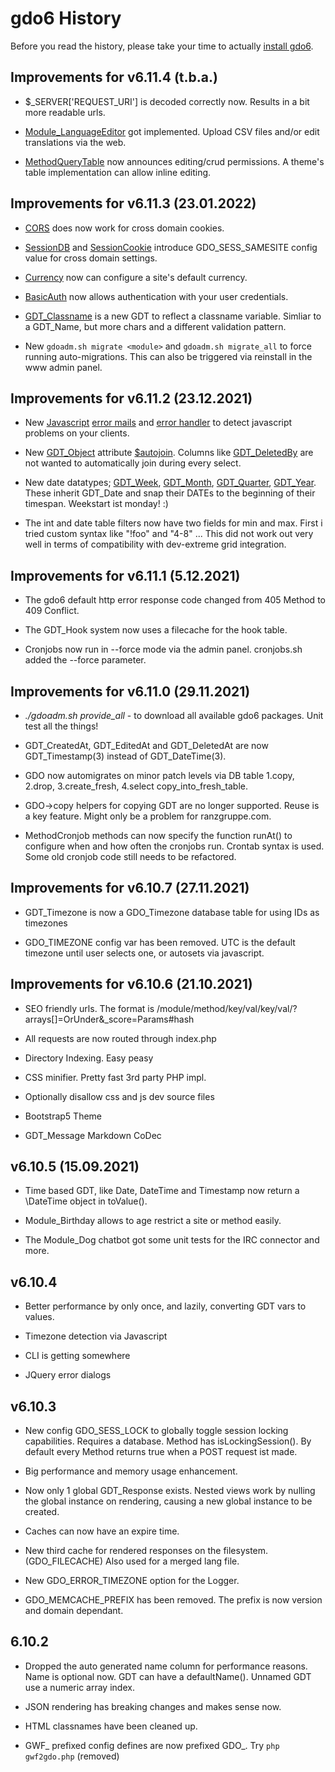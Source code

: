 # gdo6 History

Before you read the history, please take your time to actually [install gdo6](https://github.com/gizmore/gdo6/blob/master/DOCS/GDO_INSTALL_CLI.md).


## Improvements for v6.11.4 (t.b.a.)

 - $_SERVER['REQUEST_URI'] is decoded correctly now. Results in a bit more readable urls.

 - [Module_LanguageEditor](https://github.com/gizmore/gdo6-language-editor) got implemented. Upload CSV files and/or edit  translations via the web.
 
 - [MethodQueryTable](https://github.com/gizmore/gdo6/blob/master/GDO/Table/MethodQueryTable.php) now announces editing/crud permissions. A theme's table implementation can allow inline editing.
 

## Improvements for v6.11.3 (23.01.2022)

 - [CORS](https://github.com/gizmore/gdo6-currency) does now work for cross domain cookies.

 - [SessionDB](https://github.com/gizmore/gdo6-session-db) and [SessionCookie](https://github.com/gizmore/gdo6-session-cookie) introduce GDO_SESS_SAMESITE config value for cross domain settings.

 - [Currency](https://github.com/gizmore/gdo6-currency) now can configure a site's default currency.

 - [BasicAuth](https://github.com/gizmore/gdo6-basic-auth) now allows authentication with your user credentials.

 - [GDT_Classname](https://github.com/gizmore/gdo6/tree/master/GDO/DB/GDT_Classname.php) is a new GDT to reflect a classname variable. Simliar to a GDT_Name, but more chars and a different validation pattern.
 
 - New `gdoadm.sh migrate <module>` and `gdoadm.sh migrate_all` to force running auto-migrations. This can also be triggered via reinstall in the www admin panel.


## Improvements for v6.11.2 (23.12.2021)

 - New [Javascript](https://github.com/gizmore/gdo6/tree/master/GDO/Javascript) [error mails](https://github.com/gizmore/gdo6/blob/master/GDO/Javascript/Method/Error.php) and [error handler](https://github.com/gizmore/gdo6/blob/master/GDO/Javascript/js/gdo6-debug.js) to detect javascript problems on your clients.

 - New [GDT_Object](https://github.com/gizmore/gdo6/blob/master/GDO/DB/GDT_Object.php) attribute [$autojoin](https://github.com/gizmore/gdo6/blob/master/GDO/DB/WithObject.php#L381). Columns like [GDT_DeletedBy](https://github.com/gizmore/gdo6/blob/master/GDO/DB/GDT_DeletedBy.php) are not wanted to automatically join during every select.

 - New date datatypes; [GDT_Week](https://github.com/gizmore/gdo6/blob/master/GDO/Date/GDT_Week.php), [GDT_Month](https://github.com/gizmore/gdo6/blob/master/GDO/Date/GDT_Month.php), [GDT_Quarter](https://github.com/gizmore/gdo6/blob/master/GDO/Date/GDT_Quarter.php), [GDT_Year](https://github.com/gizmore/gdo6/blob/master/GDO/Date/GDT_Year.php). These inherit GDT_Date and snap their DATEs to the beginning of their timespan. Weekstart ist monday! :)
 
 - The int and date table filters now have two fields for min and max. First i tried custom syntax like "!foo" and "4-8" ... This did not work out very well in terms of compatibility with dev-extreme grid integration.
 

## Improvements for v6.11.1 (5.12.2021)

 - The gdo6 default http error response code changed from 405 Method to 409 Conflict. 
 
 - The GDT_Hook system now uses a filecache for the hook table.
 
 - Cronjobs now run in --force mode via the admin panel. cronjobs.sh added the --force parameter.
 

## Improvements for v6.11.0 (29.11.2021)
 
 - *./gdoadm.sh provide_all* - to download all available gdo6 packages. Unit test all the things!
     
 - GDT_CreatedAt, GDT_EditedAt and GDT_DeletedAt are now GDT_Timestamp(3) instead of GDT_DateTime(3).
 
 - GDO now automigrates on minor patch levels via DB table 1.copy, 2.drop, 3.create_fresh, 4.select copy_into_fresh_table.
 
 - GDO->copy helpers for copying GDT are no longer supported. Reuse is a key feature. Might only be a problem for ranzgruppe.com.

 - MethodCronjob methods can now specify the function runAt() to configure when and how often the cronjobs run. Crontab syntax is used. Some old cronjob code still needs to be refactored.
 

## Improvements for v6.10.7 (27.11.2021)

 - GDT_Timezone is now a GDO_Timezone database table for using IDs as timezones
 
 - GDO_TIMEZONE config var has been removed. UTC is the default timezone until user selects one, or autosets via javascript.

    
## Improvements for v6.10.6 (21.10.2021)

 - SEO friendly urls. The format is /module/method/key/val/key/val/?arrays[]=OrUnder&_score=Params#hash

 - All requests are now routed through index.php

 - Directory Indexing. Easy peasy

 - CSS minifier. Pretty fast 3rd party PHP impl.
 
 - Optionally disallow css and js dev source files
 
 - Bootstrap5 Theme
 
 - GDT_Message Markdown CoDec
 

## v6.10.5 (15.09.2021)

 - Time based GDT, like Date, DateTime and Timestamp now return a \DateTime object in toValue().

 - Module_Birthday allows to age restrict a site or method easily.
 
 - The Module_Dog chatbot got some unit tests for the IRC connector and more.

 
## v6.10.4

 - Better performance by only once, and lazily, converting GDT vars to values.
 
 - Timezone detection via Javascript

 - CLI is getting somewhere
  
 - JQuery error dialogs
 

## v6.10.3
 
 - New config GDO_SESS_LOCK to globally toggle session locking capabilities. Requires a database. Method has isLockingSession(). By default every Method returns true when a POST request ist made. 
 
 - Big performance and memory usage enhancement.
 
 - Now only 1 global GDT_Response exists. Nested views work by nulling the global instance on rendering, causing a new global instance to be created.
 
 - Caches can now have an expire time.
 
 - New third cache for rendered responses on the filesystem. (GDO_FILECACHE) Also used for a merged lang file.
 
 - New GDO_ERROR_TIMEZONE option for the Logger.
 
 - GDO_MEMCACHE_PREFIX has been removed. The prefix is now version and domain dependant.
 

## 6.10.2

 - Dropped the auto generated name column for performance reasons. Name is optional now. GDT can have a defaultName(). Unnamed GDT use a numeric array index.
 
 - JSON rendering has breaking changes and makes sense now.
 
 - HTML classnames have been cleaned up.
 
 - GWF_ prefixed config defines are now prefixed GDO_. Try `php gwf2gdo.php` (removed)

